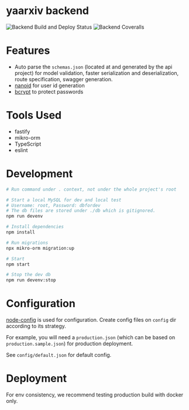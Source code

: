 # yaarxiv backend

![Backend Build and Deploy Status](https://img.shields.io/github/workflow/status/ddadaal/yaarxiv/Build%20and%20Publish%20backend?label=Backend%20Build%20and%20Deploy&style=flat-square)
![Backend Coveralls](https://img.shields.io/coveralls/github/ddadaal/yaarxiv?label=Backend%20Test%20Coverage&style=flat-square)

# Features

- Auto parse the `schemas.json` (located at and generated by the api project) for model validation, faster serialization and deserialization, route specification, swagger generation.
- [nanoid](https://github.com/ai/nanoid) for user id generation
- [bcrypt](https://github.com/dcodeIO/bcrypt.js) to protect passwords

# Tools Used

- fastify
- mikro-orm
- TypeScript
- eslint

# Development

```bash
# Run command under . context, not under the whole project's root

# Start a local MySQL for dev and local test
# Username: root, Password: dbfordev
# The db files are stored under ./db which is gitignored.
npm run devenv

# Install dependencies
npm install

# Run migrations
npx mikro-orm migration:up

# Start
npm start

# Stop the dev db
npm run devenv:stop
```

# Configuration

[node-config](https://github.com/lorenwest/node-config) is used for configuration. Create config files on `config` dir according to its strategy.


For example, you will need a `production.json` (which can be based on `production.sample.json`) for production deployment.

See `config/default.json` for default config.

# Deployment

For env consistency, we recommend testing production build with docker only.

